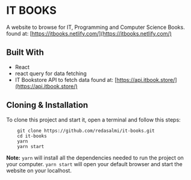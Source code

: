 # IT BOOKS 
A website to browse for IT, Programming and Computer Science Books.  found at: [https://itbooks.netlify.com/](https://itbooks.netlify.com/)

## Built With
- React
- react query for data fetching
- IT Bookstore API to fetch data found at: [https://api.itbook.store/](https://api.itbook.store/)

## Cloning & Installation
To clone this project and start it, open a terminal and follow this steps:
```
	git clone https://github.com/redasalmi/it-books.git
	cd it-books
	yarn
	yarn start
```
**Note:**
```yarn``` will install all the dependencies needed to run the project on your computer.
```yarn start``` will open your default browser and start the website on your localhost.
